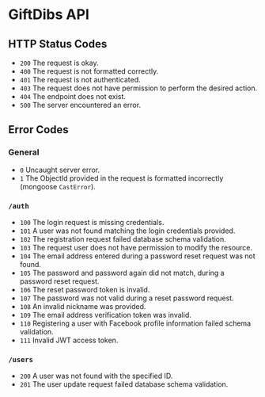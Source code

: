 # GiftDibs API

## HTTP Status Codes

- `200` The request is okay.
- `400` The request is not formatted correctly.
- `401` The request is not authenticated.
- `403` The request does not have permission to perform the desired action.
- `404` The endpoint does not exist.
- `500` The server encountered an error.

## Error Codes

### General

- `0` Uncaught server error.
- `1` The ObjectId provided in the request is formatted incorrectly (mongoose `CastError`).

### `/auth`

- `100` The login request is missing credentials.
- `101` A user was not found matching the login credentials provided.
- `102` The registration request failed database schema validation.
- `103` The request user does not have permission to modify the resource.
- `104` The email address entered during a password reset request was not found.
- `105` The password and password again did not match, during a password reset request.
- `106` The reset password token is invalid.
- `107` The password was not valid during a reset password request.
- `108` An invalid nickname was provided.
- `109` The email address verification token was invalid.
- `110` Registering a user with Facebook profile information failed schema validation.
- `111` Invalid JWT access token.

### `/users`

- `200` A user was not found with the specified ID.
- `201` The user update request failed database schema validation.
